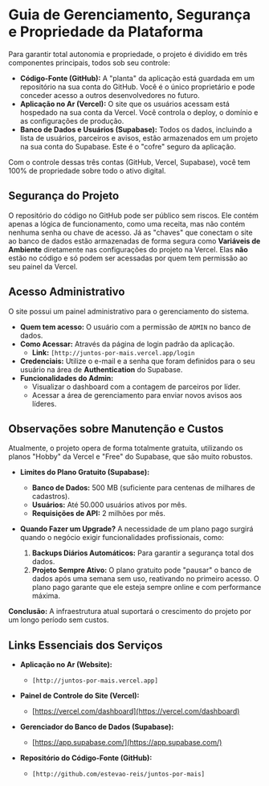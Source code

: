 # Guia de Gerenciamento, Segurança e Propriedade da Plataforma

Para garantir total autonomia e propriedade, o projeto é dividido em três componentes principais, todos sob seu controle:

* **Código-Fonte (GitHub):** A "planta" da aplicação está guardada em um repositório na sua conta do GitHub. Você é o único proprietário e pode conceder acesso a outros desenvolvedores no futuro.
* **Aplicação no Ar (Vercel):** O site que os usuários acessam está hospedado na sua conta da Vercel. Você controla o deploy, o domínio e as configurações de produção.
* **Banco de Dados e Usuários (Supabase):** Todos os dados, incluindo a lista de usuários, parceiros e avisos, estão armazenados em um projeto na sua conta do Supabase. Este é o "cofre" seguro da aplicação.

Com o controle dessas três contas (GitHub, Vercel, Supabase), você tem 100% de propriedade sobre todo o ativo digital.

## Segurança do Projeto

O repositório do código no GitHub pode ser público sem riscos. Ele contém apenas a lógica de funcionamento, como uma receita, mas não contém nenhuma senha ou chave de acesso. Já as "chaves" que conectam o site ao banco de dados estão armazenadas de forma segura como **Variáveis de Ambiente** diretamente nas configurações do projeto na Vercel. Elas **não** estão no código e só podem ser acessadas por quem tem permissão ao seu painel da Vercel.

## Acesso Administrativo

O site possui um painel administrativo para o gerenciamento do sistema.

* **Quem tem acesso:** O usuário com a permissão de `ADMIN` no banco de dados.
* **Como Acessar:** Através da página de login padrão da aplicação.
    -   **Link:** `[http://juntos-por-mais.vercel.app/login`
* **Credenciais:** Utilize o e-mail e a senha que foram definidos para o seu usuário na área de **Authentication** do Supabase.
* **Funcionalidades do Admin:**
    -   Visualizar o dashboard com a contagem de parceiros por líder.
    -   Acessar a área de gerenciamento para enviar novos avisos aos líderes.

## Observações sobre Manutenção e Custos

Atualmente, o projeto opera de forma totalmente gratuita, utilizando os planos "Hobby" da Vercel e "Free" do Supabase, que são muito robustos.

* **Limites do Plano Gratuito (Supabase):**
    -   **Banco de Dados:** 500 MB (suficiente para centenas de milhares de cadastros).
    -   **Usuários:** Até 50.000 usuários ativos por mês.
    -   **Requisições de API:** 2 milhões por mês.

* **Quando Fazer um Upgrade?**
    A necessidade de um plano pago surgirá quando o negócio exigir funcionalidades profissionais, como:
    1.  **Backups Diários Automáticos:** Para garantir a segurança total dos dados.
    2.  **Projeto Sempre Ativo:** O plano gratuito pode "pausar" o banco de dados após uma semana sem uso, reativando no primeiro acesso. O plano pago garante que ele esteja sempre online e com performance máxima.

**Conclusão:** A infraestrutura atual suportará o crescimento do projeto por um longo período sem custos.

## Links Essenciais dos Serviços

* **Aplicação no Ar (Website):**
    -   `[http://juntos-por-mais.vercel.app]`

* **Painel de Controle do Site (Vercel):**
    -   [https://vercel.com/dashboard](https://vercel.com/dashboard)

* **Gerenciador do Banco de Dados (Supabase):**
    -   [https://app.supabase.com/](https://app.supabase.com/)

* **Repositório do Código-Fonte (GitHub):**
    -   `[http://github.com/estevao-reis/juntos-por-mais]`
